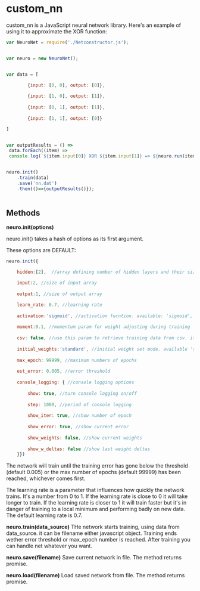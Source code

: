 # custom_nn


custom_nn is a JavaScript neural network library. Here's an example of using it to approximate the XOR function:


```javascript
var NeuroNet = require('./Netconstructor.js');


var neuro = new NeuroNet();


var data = [

		{input: [0, 0], output: [0]},
 
   		{input: [1, 0], output: [1]},
  
  		{input: [0, 1], output: [1]},
   
 		{input: [1, 1], output: [0]}

]


var outputResults = () => 
 data.forEach((item) => 
 console.log(`${item.input[0]} XOR ${item.input[1]} => ${neuro.run(item.input)} (expected ${item.output})`));


neuro.init()
	.train(data)
	.save('nn.dat')
	.then(()=>{outputResults()}); 
	
```	
 
## Methods


**neuro.init(options)**


neuro.init() takes a hash of options as its first argument. 

These options are DEFAULT:


```javascript
neuro.init({

	hidden:[2],  //array defining number of hidden layers and their sizes

	input:2, //size of input array
	
	output:1, //size of output array

	learn_rate: 0.7, //learning rate
		
	activation:'sigmoid', //activation fucntion. available: 'sigmoid', 'bipolar_sigmoid', 'relu', 'leaky_relu'
	
	moment:0.1, //momentum param for weight adjusting during training
	
	csv: false, //use this param to retrieve training data from csv. it will use first n (n = 'input' option) values as input and other as outputin each line 
		
	initial_weights:'standard', //initial weight set mode. available 'standard', 'widrow'
		
	max_epoch: 99999, //maximum numbers of epochs
	
	est_error: 0.005, //error threshold
	
	console_logging: { //console logging options
			
		show: true, //turn console logging on/off
			
		step: 1000, //period of console logging
			
		show_iter: true, //show number of epoch
			
		show_error: true, //show current error
			
		show_weights: false, //show current weights
			
		show_w_deltas: false //show last weight deltas
	}})


```	

The network will train until the training error has gone below the threshold (default 0.005) or the max number of epochs (default 99999) has been reached, whichever comes first.


The learning rate is a parameter that influences how quickly the network trains. It's a number from 0 to 1. If the learning rate is close to 0 it will take longer to train. If the learning rate is closer to 1 it will train faster but it's in danger of training to a local minimum and performing badly on new data. The default learning rate is 0.7.


**neuro.train(data_source)**
	THe network starts training, using data from data_source. it can be filename either javascript object. Training ends wether error threshold or max_epoch number is reached. After training you can handle net whatever you want.
	
**neuro.save(filename)**
	Save current network in file. The method returns promise.
	
**neuro.load(filename)**
	Load saved network from file. The method returns promise.